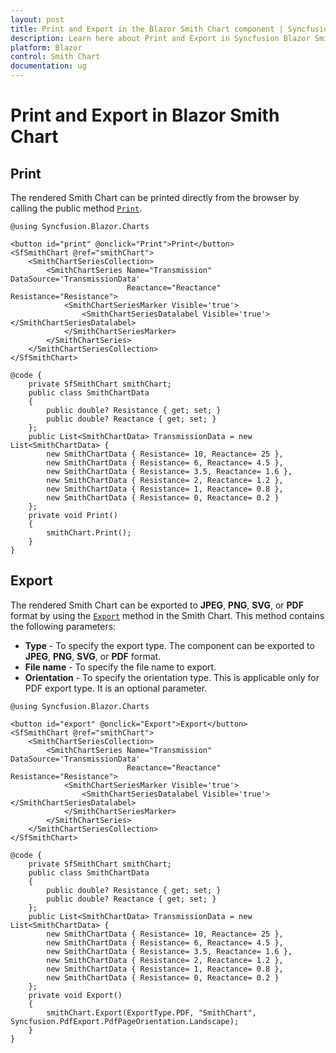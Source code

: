 ```yaml
---
layout: post
title: Print and Export in the Blazor Smith Chart component | Syncfusion 
description: Learn here about Print and Export in Syncfusion Blazor Smith Chart (SfSmithChart) component and more.
platform: Blazor
control: Smith Chart
documentation: ug
---
```


# Print and Export in Blazor Smith Chart

## Print

The rendered Smith Chart can be printed directly from the browser by calling the public method [`Print`](https://help.syncfusion.com/cr/blazor/Syncfusion.Blazor.Charts.SfSmithChart.html#Syncfusion_Blazor_Charts_SfSmithChart_Print).

```cshtml
@using Syncfusion.Blazor.Charts

<button id="print" @onclick="Print">Print</button>
<SfSmithChart @ref="smithChart">
    <SmithChartSeriesCollection>
        <SmithChartSeries Name="Transmission" DataSource='TransmissionData'
                          Reactance="Reactance" Resistance="Resistance">
            <SmithChartSeriesMarker Visible='true'>
                <SmithChartSeriesDatalabel Visible='true'></SmithChartSeriesDatalabel>
            </SmithChartSeriesMarker>
        </SmithChartSeries>
    </SmithChartSeriesCollection>
</SfSmithChart>

@code {
    private SfSmithChart smithChart;
    public class SmithChartData
    {
        public double? Resistance { get; set; }
        public double? Reactance { get; set; }
    };
    public List<SmithChartData> TransmissionData = new List<SmithChartData> {
        new SmithChartData { Resistance= 10, Reactance= 25 },
        new SmithChartData { Resistance= 6, Reactance= 4.5 },
        new SmithChartData { Resistance= 3.5, Reactance= 1.6 },
        new SmithChartData { Resistance= 2, Reactance= 1.2 },
        new SmithChartData { Resistance= 1, Reactance= 0.8 },
        new SmithChartData { Resistance= 0, Reactance= 0.2 }
    };
    private void Print()
    {
        smithChart.Print();
    }
}
```

## Export

The rendered Smith Chart can be exported to **JPEG**, **PNG**, **SVG**, or **PDF** format by using the [`Export`](https://help.syncfusion.com/cr/blazor/Syncfusion.Blazor.Charts.SfSmithChart.html#Syncfusion_Blazor_Charts_SfSmithChart_Export_Syncfusion_Blazor_Charts_ExportType_System_String_System_Nullable_Syncfusion_PdfExport_PdfPageOrientation__) method in the Smith Chart. This method contains the following parameters:

* **Type** - To specify the export type. The component can be exported to **JPEG**, **PNG**, **SVG**, or **PDF** format.
* **File name** - To specify the file name to export.
* **Orientation** - To specify the orientation type. This is applicable only for PDF export type. It is an optional parameter.

```cshtml
@using Syncfusion.Blazor.Charts

<button id="export" @onclick="Export">Export</button>
<SfSmithChart @ref="smithChart">
    <SmithChartSeriesCollection>
        <SmithChartSeries Name="Transmission" DataSource='TransmissionData'
                          Reactance="Reactance" Resistance="Resistance">
            <SmithChartSeriesMarker Visible='true'>
                <SmithChartSeriesDatalabel Visible='true'></SmithChartSeriesDatalabel>
            </SmithChartSeriesMarker>
        </SmithChartSeries>
    </SmithChartSeriesCollection>
</SfSmithChart>

@code {
    private SfSmithChart smithChart;
    public class SmithChartData
    {
        public double? Resistance { get; set; }
        public double? Reactance { get; set; }
    };
    public List<SmithChartData> TransmissionData = new List<SmithChartData> {
        new SmithChartData { Resistance= 10, Reactance= 25 },
        new SmithChartData { Resistance= 6, Reactance= 4.5 },
        new SmithChartData { Resistance= 3.5, Reactance= 1.6 },
        new SmithChartData { Resistance= 2, Reactance= 1.2 },
        new SmithChartData { Resistance= 1, Reactance= 0.8 },
        new SmithChartData { Resistance= 0, Reactance= 0.2 }
    };
    private void Export()
    {
        smithChart.Export(ExportType.PDF, "SmithChart", Syncfusion.PdfExport.PdfPageOrientation.Landscape);
    }
}
```